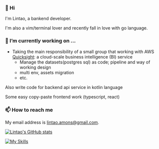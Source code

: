 ### 👋 Hi

I'm Lintao, a bankend developer.

I'm also a vim/terminal lover and recently fall in love with go language.

### 🔭 I’m currently working on ...

- Taking the main responsibility of a small group that working with AWS [Quicksight](https://docs.aws.amazon.com/quicksight/latest/user/welcome.html): a cloud-scale business intelligence (BI) service
    - Manage the datasets(postgres sql) as code; pipeline and way of working design
    - multi env, assets migration
    - etc.

Also write code for backend api service in kotlin language

Some easy copy-paste frontend work (typescript, react)

### 📫 How to reach me

My email address is [lintao.amons@gmail.com](mailto:lintao.amons@gmail.com).

[![Lintao's GitHub stats](https://github-readme-stats.vercel.app/api?username=LintaoAmons)](https://github.com/LintaoAmons/github-readme-stats)

[![My Skills](https://skillicons.dev/icons?i=java,kotlin,spring,vim,docker,aws,bash,python,lua,go,js,ts,react,html,css,jenkins,postgres,mysql,mongodb)](https://skillicons.dev)

